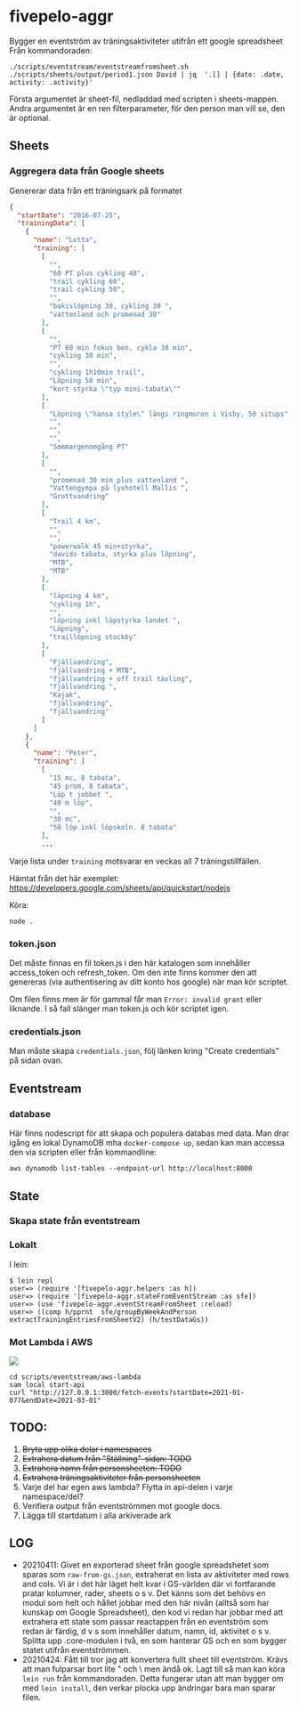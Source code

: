 # fivepelo-aggr
Bygger en eventström av träningsaktiviteter utifrån ett google spreadsheet
Från kommandoraden:
```shell
./scripts/eventstream/eventstreamfromsheet.sh ./scripts/sheets/output/period1.json David | jq  '.[] | {date: .date, activity: .activity}'
```

Första argumentet är sheet-fil, nedladdad med scripten i sheets-mappen. Andra argumentet är en ren filterparameter, för den person man vill se, den är optional.

## Sheets
### Aggregera data från Google sheets
Genererar data från ett träningsark på formatet

```json
{
  "startDate": "2016-07-25",
  "trainingData": [
    {
      "name": "Lotta",
      "training": [
        [
          "",
          "60 PT plus cykling 40",
          "trail cykling 60",
          "trail cykling 50",
          "",
          "bakislöpning 30, cykling 30 ",
          "vattenland och promenad 30"
        ],
        [
          "",
          "PT 60 min fokus ben, cykla 30 min",
          "cykling 30 min",
          "",
          "cykling 1h10min trail",
          "Löpning 50 min",
          "kort styrka \"typ mini-tabata\""
        ],
        [
          "Löpning \"hansa style\" längs ringmuren i Visby, 50 situps",
          "",
          "",
          "",
          "Sommargenomgång PT"
        ],
        [
          "",
          "promenad 30 min plus vattenland ",
          "Vattengympa på lyxhotell Mallis ",
          "Grottvandring"
        ],
        [
          "Trail 4 km",
          "",
          "",
          "powerwalk 45 min+styrka",
          "davids tabata, styrka plus löpning",
          "MTB",
          "MTB"
        ],
        [
          "löpning 4 km",
          "cykling 1h",
          "",
          "löpning inkl löpstyrka landet ",
          "Löpning",
          "traillöpning stockby"
        ],
        [
          "Fjällvandring",
          "fjällvandring + MTB",
          "fjällvandring + off trail tävling",
          "fjällvandring ",
          "Kajak",
          "fjällvandring",
          "fjällvandring"
        ]
      ]
    },
    {
      "name": "Peter",
      "training": [
        [
          "15 mc, 8 tabata",
          "45 prom, 8 tabata",
          "Löp t jobbet ",
          "40 m löp",
          "",
          "30 mc",
          "50 löp inkl löpskoln. 8 tabata"
        ],
        ...
```

Varje lista under `training` motsvarar en veckas all 7 träningstillfällen. 

Hämtat från det här exemplet:
https://developers.google.com/sheets/api/quickstart/nodejs

Köra:

```
node .
```

### token.json
Det måste finnas en fil token.js i den här katalogen som innehåller access_token och refresh_token.
Om den inte finns kommer den att genereras (via authentisering av ditt konto hos google) när man kör scriptet.

Om filen finns men är för gammal får man `Error: invalid grant` eller liknande.
I så fall slänger man token.js och kör scriptet igen.

### credentials.json
Man måste skapa `credentials.json`, följ länken kring "Create credentials" på sidan ovan.

## Eventstream
### database
Här finns nodescript för att skapa och populera databas med data.
Man drar igång en lokal DynamoDB mha `docker-compose up`, sedan kan man accessa den via scripten eller från kommandline:

`aws dynamodb list-tables --endpoint-url http://localhost:8000 `

## State
### Skapa state från eventstream
### Lokalt

I lein:
```shell
$ lein repl
user=> (require '[fivepelo-aggr.helpers :as h])
user=> (require '[fivepelo-aggr.stateFromEventStream :as sfe])
user=> (use 'fivepelo-aggr.eventStreamFromSheet :reload)
user=> ((comp h/pprnt  sfe/groupByWeekAndPerson  extractTrainingEntriesFromSheetV2) (h/testDataGs))
```
### Mot Lambda i AWS


![](doc/bilder/IMG_0779.jpg)
```
cd scripts/eventstream/aws-lambda 
sam local start-api
curl "http://127.0.0.1:3000/fetch-events?startDate=2021-01-077&endDate=2021-03-01"
```

## TODO:
1. ~~Bryta upp olika delar i namespaces~~ 
2. ~~Extrahera datum från "Ställning"-sidan: TODO~~
3. ~~Extrahera namn från personsheeten: TODO~~
4. ~~Extrahera träningsaktiviteter från personsheeten~~
5. Varje del har egen aws lambda? Flytta in api-delen i varje namespace/del?
6. Verifiera output från eventströmmen mot google docs.
7. Lägga till startdatum i alla arkiverade ark

## LOG
 * 20210411: Givet en exporterad sheet från google spreadshetet som sparas som `raw-from-gs.json`, extraherat en lista av aktiviteter med rows and cols. Vi är i det här läget helt kvar i GS-världen där vi fortfarande pratar kolumner, rader, sheets o s v. Det känns som det behövs en modul  som helt och hållet jobbar med den här nivån (alltså som har kunskap om Google Spreadsheet), den kod vi redan har jobbar med att extrahera ett state som passar reactappen från en eventström som redan är färdig, d v s som innehåller datum, namn, id, aktivitet o s v. Splitta upp .core-modulen i två, en som hanterar GS och en som bygger statet utifrån eventströmmen.
 * 20210424: Fått till tror jag att konvertera fullt sheet till eventström. Krävs att man fulparsar bort lite " och \ men ändå ok. Lagt till så man kan köra `lein run` från kommandoraden. Detta fungerar utan att man bygger om med `lein install`, den verkar plocka upp ändringar bara man sparar filen. 